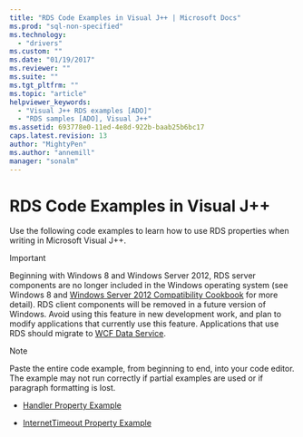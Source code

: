 ```yaml
---
title: "RDS Code Examples in Visual J++ | Microsoft Docs"
ms.prod: "sql-non-specified"
ms.technology:
  - "drivers"
ms.custom: ""
ms.date: "01/19/2017"
ms.reviewer: ""
ms.suite: ""
ms.tgt_pltfrm: ""
ms.topic: "article"
helpviewer_keywords: 
  - "Visual J++ RDS examples [ADO]"
  - "RDS samples [ADO], Visual J++"
ms.assetid: 693778e0-11ed-4e8d-922b-baab25b6bc17
caps.latest.revision: 13
author: "MightyPen"
ms.author: "annemill"
manager: "sonalm"
---
```

# RDS Code Examples in Visual J++
Use the following code examples to learn how to use RDS properties when writing in Microsoft Visual J++.  
  
> [!IMPORTANT]
>  Beginning with Windows 8 and Windows Server 2012, RDS server components are no longer included in the Windows operating system (see Windows 8 and [Windows Server 2012 Compatibility Cookbook](https://www.microsoft.com/en-us/download/details.aspx?id=27416) for more detail). RDS client components will be removed in a future version of Windows. Avoid using this feature in new development work, and plan to modify applications that currently use this feature. Applications that use RDS should migrate to [WCF Data Service](http://go.microsoft.com/fwlink/?LinkId=199565).  
  
> [!NOTE]
>  Paste the entire code example, from beginning to end, into your code editor. The example may not run correctly if partial examples are used or if paragraph formatting is lost.  
  
-   [Handler Property Example](../../../ado/reference/rds-api/handler-property-example-vj.md)  
  
-   [InternetTimeout Property Example](../../../ado/reference/rds-api/internettimeout-property-example-vj.md)






















